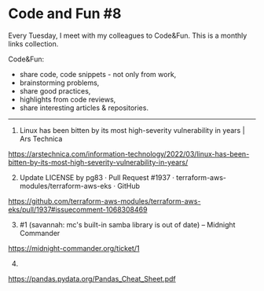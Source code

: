 # Code and Fun \#8

Every Tuesday, I meet with my colleagues to Code&Fun. This is a monthly links collection. 

Code&Fun:

* share code, code snippets - not only from work,
* brainstorming problems,
* share good practices,
* highlights from code reviews,
* share interesting articles & repositories.

---

1. Linux has been bitten by its most high-severity vulnerability in years | Ars Technica 

  https://arstechnica.com/information-technology/2022/03/linux-has-been-bitten-by-its-most-high-severity-vulnerability-in-years/ 

2. Update LICENSE by pg83 · Pull Request #1937 · terraform-aws-modules/terraform-aws-eks · GitHub 

  https://github.com/terraform-aws-modules/terraform-aws-eks/pull/1937#issuecomment-1068308469 

3. #1 (savannah: mc's built-in samba library is out of date) – Midnight Commander 

  https://midnight-commander.org/ticket/1 

4.  

  https://pandas.pydata.org/Pandas_Cheat_Sheet.pdf 

